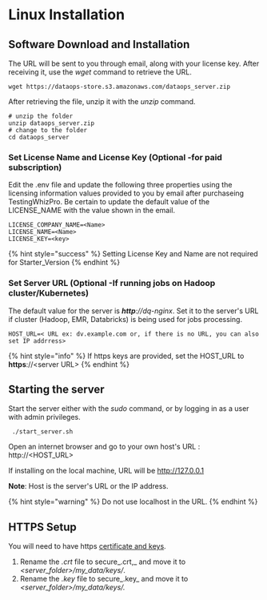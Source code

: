 # Linux Installation

## Software Download and Installation

The URL will be sent to you through email, along with your license key. After receiving it, use the _wget_ command to retrieve the URL.

```
wget https://dataops-store.s3.amazonaws.com/dataops_server.zip
```

After retrieving the file, unzip it with the _unzip_ command.

```
# unzip the folder
unzip dataops_server.zip
# change to the folder 
cd dataops_server
```

### Set License Name and License Key (Optional -for paid subscription) <a href="#mickey" id="mickey"></a>

Edit the .env file and update the following three properties using the licensing information values provided to you by email after purchaseing TestingWhizPro. Be certain to update the default value of the LICENSE\_NAME with the value shown in the email.

```
LICENSE_COMPANY_NAME=<Name>
LICENSE_NAME=<Name>
LICENSE_KEY=<key>
```

{% hint style="success" %}
Setting License Key and Name are not required for Starter\_Version
{% endhint %}

### Set Server URL (Optional -If running jobs on Hadoop cluster/Kubernetes)

The default value for the server is _**http**://dq-nginx_. Set it to the server's URL if cluster (Hadoop, EMR, Databricks) is being used for jobs processing.

```
HOST_URL=< URL ex: dv.example.com or, if there is no URL, you can also set IP addrress>
```

{% hint style="info" %}
If https keys are provided, set the HOST\_URL to **https**://\<server URL>&#x20;
{% endhint %}

## Starting the server

Start the server either with the _sudo_ command, or by logging in as a user with admin privileges.

```
 ./start_server.sh
```

Open an internet browser and go to your own host's URL : http://\<HOST\_URL>

If installing on the local machine, URL will be http://127.0.0.1

**Note**: Host is the server's URL or the IP address.

{% hint style="warning" %}
Do not use localhost in the URL.
{% endhint %}

## HTTPS Setup

You will need to have https [certificate and keys](https://www.knownhost.com/wiki/security/ssl).

1. Rename the _.crt_ file to secure_.crt,_ and move it to _\<server\_folder>/my\_data/keys/_.
2. Rename the _.key_ file to secure_.key_ and move it to _\<server\_folder>/my\_data/keys/._

